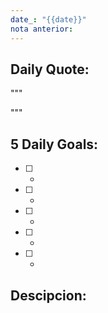 ```yaml
---
date_: "{{date}}"
nota anterior:
---
```


## Daily Quote:
""" 

""" 

## 5 Daily Goals:
- [ ] -
- [ ] -
- [ ] -
- [ ] -
- [ ] -

## Descipcion:
